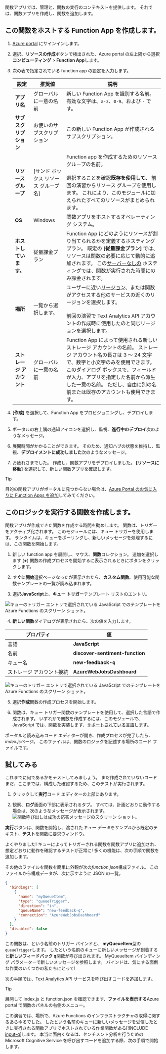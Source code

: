  関数アプリでは、管理と、関数の実行のコンテキストを提供します。 それでは、関数アプリを作成し、関数を追加します。 

## <a name="create-a-function-app-to-host-our-function"></a>この関数をホストする Function App を作成します。

1. [Azure portal](https://portal.azure.com/?azure-portal=true) にサインインします。

1. 選択、**リソースの作成**ボタンで検出された、Azure portal の左上隅から選択**コンピューティング** > **Function App**します。

1. 次の表で指定されている function app の設定を入力します。

    | 設定      | 推奨値  | 説明                                        |
    | ------------ |  ------- | -------------------------------------------------- |
    | **アプリ名** | グローバルに一意の名前 | 新しい Function App を識別する名前。 有効な文字は、`a-z`、`0-9`、および `-` です。  | 
    | **サブスクリプション** | お使いのサブスクリプション | この新しい Function App が作成されるサブスクリプション。 | 
    | **リソース グループ**|  <rgn>[サンド ボックス リソース グループ名]</rgn> | Function app を作成するためのリソース グループの名前。<br/><br/>選択することを確認**既存を使用して、** 前回の演習からリソース グループを使用します。 これにより、このモジュールに加えられたすべてのリソースがまとめられます。 | 
    | **OS** | Windows | 関数アプリをホストするオペレーティング システム。  |
    | **ホストしています。** |   従量課金プラン | Function App にどのようにリソースが割り当てられるかを定義するホスティング プラン。 既定の **[従量課金プラン]** では、リソースは関数の必要に応じて動的に追加されます。 この[サーバーなしの](https://azure.microsoft.com/overview/serverless-computing/) ホスティングでは、関数が実行された時間にのみ課金されます。   |
    | **場所** | 一覧から選択します。 | ユーザーに近い[リージョン](https://azure.microsoft.com/regions/)、または関数がアクセスする他のサービスの近くのリージョンを選択します。<br/><br/>前回の演習で Text Analytics API アカウントの作成時に使用したのと同じリージョンを選択します。 |
    | **ストレージ アカウント** |  グローバルに一意の名前 |  Function App によって使用される新しいストレージ アカウントの名前。 ストレージ アカウント名の長さは 3 ～ 24 文字で、数字と小文字のみを使用できます。 このダイアログ ボックスで、フィールドが入力、アプリを指定した名前から派生した一意の名前。 ただし、自由に別の名前または既存のアカウントも使用できます。 |

1. **[作成]** を選択して、Function App をプロビジョニングし、デプロイします。

1. ポータルの右上隅の通知アイコンを選択し、監視、**進行中のデプロイ**次のようなメッセージ。

1. 展開時間がかかることができます。 そのため、通知ハブの状態を維持し、監視、**デプロイメントに成功しました**次のようなメッセージ。

1. お疲れさまでした。 作成し、関数アプリをデプロイしました。 **[リソースに移動]** を選択して、新しい関数アプリを確認します。

> [!TIP]
> 目的の関数アプリがポータルに見つからない場合は、[Azure Portal のお気に入りに Function Apps を追加](https://docs.microsoft.com/en-us/azure/azure-functions/functions-how-to-use-azure-function-app-settings#favorite)してみてください。

## <a name="create-a-function-to-execute-our-logic"></a>このロジックを実行する関数を作成します。

関数アプリが作成できた関数を作成する時間を勧めします。 関数は、トリガーをアクティブ化されます。 このモジュールには、キュー トリガーを使用します。 ランタイムは、キューをポーリングし、新しいメッセージを処理するには、この関数を開始します。

1. 新しい function app を展開し、マウス、**関数**コレクション。 追加を選択します (__+__) 関数の作成プロセスを開始するに表示されるときにボタンをクリックします。

1. **すぐに開始**選択ページなったが表示されたら、**カスタム関数**、使用可能な関数テンプレートの一覧が読み込まれます。

1. 選択**JavaScript**上、**キュー トリガー**テンプレート リストのエントリ。

![キューのトリガー エントリで選択されている JavaScript でのテンプレートを Azure Functions のスクリーン ショット。](../media/quickstart-select-queue-trigger.png)

4. **新しい関数**ダイアログが表示されたら、次の値を入力します。

|プロパティ  |値  |
|---------|---------|
|言語     |   **JavaScript**      |
|名前     |   **discover-sentiment-function**      |
|キュー名     |   **new-feedback-q**      |
|ストレージ アカウント接続        |  **AzureWebJobsDashboard**       |

![キューのトリガー エントリで選択されている JavaScript でのテンプレートを Azure Functions のスクリーン ショット。](../media/new-function-dialog.png)

5. 選択**作成**関数の作成プロセスを開始します。

1. 関数は、キュー トリガー関数のテンプレートを使用して、選択した言語で作成されます。 いずれかで関数を作成するには、このモジュールで、JavaScript では、関数を実装します、[サポートされている言語](https://docs.microsoft.com/azure/azure-functions/supported-languages)します。

ポータルと読み込みコード エディターが開き、作成プロセスが完了したら、 *index.js*ページ。 このファイルは、関数のロジックを記述する場所のコード ファイルです。

## <a name="try-it-out"></a>試してみる

これまでに何であるかをテストしてみましょう。 まだ作成されていないコードまだ、ここまでは、構成した確認するため、このテストが実行されます。

1. クリックして**実行**コード エディターの上部にあります。

1. 観察、**ログ**画面の下部に表示されるタブ。 すべては、計画どおりに動作する場合は、次のようなメッセージが表示されます。
    ![関数呼び出しは成功の応答メッセージのスクリーン ショット。](../media/func-default-run.PNG)

**実行**ボタンは、関数を開始し、渡された*キュー データをサンプル*から既定のテキスト、**テスト**を関数に要求ウィンドウ。

よくやりました! キューによってトリガーされる関数を関数アプリに追加され、想定どおりに動作を確認するテストが正常に! 多くの機能は、次の手順で関数を追加します。

その他のファイルを関数を簡単に外観が次の*function.json*構成ファイル。 このファイルから構成データが、次に示すように JSON の一覧。

```json
{
  "bindings": [
    {
      "name": "myQueueItem",
      "type": "queueTrigger",
      "direction": "in",
      "queueName": "new-feedback-q",
      "connection": "AzureWebJobsDashboard"
    }
  ],
  "disabled": false
}
```

この関数は、という名前のトリガー バインドと、 **myQueueItem**型の`queueTrigger`します。 したという名前のキューに新しいメッセージが到着すると**新しいフィードバック q**関数が呼び出されます。 MyQueueItem バインディング パラメーターで新しいメッセージを参照します。 バインドは、気にする面倒な作業のいくつかの私たちにとって!

次の手順では、Text Analytics API サービスを呼び出すコードを追加します。

> [!TIP]
> 展開して index.js と function.json を確認できます、**ファイルを表示する**Azure portal で関数のパネルの右側のメニュー。

この演習では、場所で、Azure Functions のインフラストラクチャの取得に関するあらゆるでした。 したという名前のキューに新しいメッセージを受信したときに実行される関数アプリでホストされている作業関数がある[!INCLUDE [input-q](./q-name-input.md)]します。 本当に面白くなるは、センチメント分析を行うための Microsoft Cognitive Service を呼び出すコードを追加する際、次の手順で開始します。